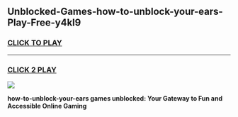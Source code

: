 
## Unblocked-Games-how-to-unblock-your-ears-Play-Free-y4kl9
<h3>
<a href="https://premium76.site?title=how-to-unblock-your-ears&ref=21A">CLICK TO PLAY</a></h3>
<hr>

<h3>
<a href="https://premium76.site?title=how-to-unblock-your-ears&ref=21A">CLICK 2 PLAY</a>
  
</h3>

<a href="https://premium76.site?title=how-to-unblock-your-ears&ref=21A"><img src="https://clearcache.store/games.png"></a>


**how-to-unblock-your-ears games unblocked: Your Gateway to Fun and Accessible Online Gaming**
